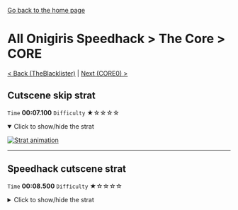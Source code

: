 [Go back to the home page](https://github.com/Doublevil/scbspeedrun)

# All Onigiris Speedhack > The Core > CORE

[< Back (TheBlacklister)](https://github.com/Doublevil/scbspeedrun/blob/main/levels/arb_sh/FW/TheBlacklister.md) | [Next (CORE0) >](https://github.com/Doublevil/scbspeedrun/blob/main/levels/arb_sh/CORE/CORE0.md)

## Cutscene skip strat

`Time` **00:07.100** `Difficulty` ★☆☆☆☆
<details open>
  <summary>Click to show/hide the strat</summary>

  [![Strat animation](https://github.com/Doublevil/scbspeedrun/blob/main/media/levels/CORE/CORE_CutsceneSkip.webp)](https://github.com/Doublevil/scbspeedrun/blob/main/media/levels/CORE/CORE_CutsceneSkip.mp4?raw=true)
</details>

---
## Speedhack cutscene strat

`Time` **00:08.500** `Difficulty` ★☆☆☆☆
<details>
  <summary>Click to show/hide the strat</summary>

  [![Strat animation](https://github.com/Doublevil/scbspeedrun/blob/main/media/levels/CORE/CORE_S_Strat.webp)](https://github.com/Doublevil/scbspeedrun/blob/main/media/levels/CORE/CORE_S_Strat.mp4?raw=true)
</details>

